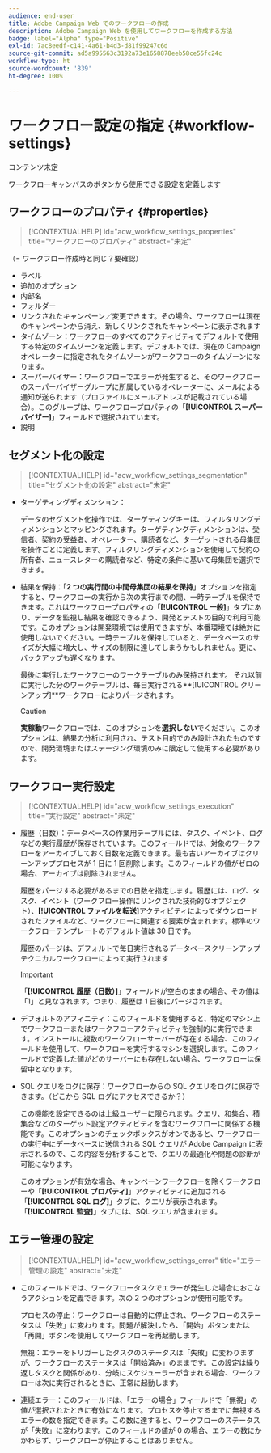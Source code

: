```yaml
---
audience: end-user
title: Adobe Campaign Web でのワークフローの作成
description: Adobe Campaign Web を使用してワークフローを作成する方法
badge: label="Alpha" type="Positive"
exl-id: 7ac8eedf-c141-4a61-b4d3-d81f99247c6d
source-git-commit: ad5a995563c3192a73e1658878eeb58ce55fc24c
workflow-type: ht
source-wordcount: '839'
ht-degree: 100%

---
```


# ワークフロー設定の指定 {#workflow-settings}

コンテンツ未定

ワークフローキャンバスのボタンから使用できる設定を定義します
<!--à reformuler-->

## ワークフローのプロパティ {#properties}

>[!CONTEXTUALHELP]
>id="acw_workflow_settings_properties"
>title="ワークフローのプロパティ"
>abstract="未定"

（= ワークフロー作成時と同じ？要確認）

* ラベル
* 追加のオプション
* 内部名
* フォルダー
* リンクされたキャンペーン／変更できます。その場合、ワークフローは現在のキャンペーンから消え、新しくリンクされたキャンペーンに表示されます
* タイムゾーン：ワークフローのすべてのアクティビティでデフォルトで使用する特定のタイムゾーンを定義します。デフォルトでは、現在の Campaign オペレーターに指定されたタイムゾーンがワークフローのタイムゾーンになります。
* スーパーバイザー：ワークフローでエラーが発生すると、そのワークフローのスーパーバイザーグループに所属しているオペレーターに、メールによる通知が送られます（プロファイルにメールアドレスが記載されている場合）。このグループは、ワークフロープロパティの「**[!UICONTROL スーパーバイザー]**」フィールドで選択されています。
* 説明

## セグメント化の設定

>[!CONTEXTUALHELP]
>id="acw_workflow_settings_segmentation"
>title="セグメント化の設定"
>abstract="未定"

* ターゲティングディメンション：

   データのセグメント化操作では、ターゲティングキーは、フィルタリングディメンションとマッピングされます。ターゲティングディメンションは、受信者、契約の受益者、オペレーター、購読者など、ターゲットされる母集団を操作ごとに定義します。フィルタリングディメンションを使用して契約の所有者、ニュースレターの購読者など、特定の条件に基いて母集団を選択できます。

* 結果を保持：「**2 つの実行間の中間母集団の結果を保持**」オプションを指定すると、ワークフローの実行から次の実行までの間、一時テーブルを保持できます。これはワークフロープロパティの「**[!UICONTROL 一般]**」タブにあり、データを監視し結果を確認できるよう、開発とテストの目的で利用可能です。このオプションは開発環境では使用できますが、本番環境では絶対に使用しないでください。一時テーブルを保持していると、データベースのサイズが大幅に増大し、サイズの制限に達してしまうかもしれません。更に、バックアップも遅くなります。

   最後に実行したワークフローのワークテーブルのみ保持されます。
それ以前に実行した分のワークテーブルは、毎日実行される**[!UICONTROL クリーンアップ]**ワークフローによりパージされます。


   >[!CAUTION]
   >
   >**実稼動**&#x200B;ワークフローでは、このオプションを&#x200B;**選択しない**&#x200B;でください。このオプションは、結果の分析に利用され、テスト目的でのみ設計されたものですので、開発環境またはステージング環境のみに限定して使用する必要があります。

## ワークフロー実行設定

>[!CONTEXTUALHELP]
>id="acw_workflow_settings_execution"
>title="実行設定"
>abstract="未定"

* 履歴（日数）：データベースの作業用テーブルには、タスク、イベント、ログなどの実行履歴が保存されています。このフィールドでは、対象のワークフローをアーカイブしておく日数を定義できます。最も古いアーカイブはクリーンアッププロセスが 1 日に 1 回削除します。このフィールドの値がゼロの場合、アーカイブは削除されません。

   履歴をパージする必要があるまでの日数を指定します。履歴には、ログ、タスク、イベント（ワークフロー操作にリンクされた技術的なオブジェクト）、**[!UICONTROL ファイルを転送]**&#x200B;アクティビティによってダウンロードされたファイルなど、ワークフローに関連する要素が含まれます。標準のワークフローテンプレートのデフォルト値は 30 日です。

   履歴のパージは、デフォルトで毎日実行されるデータベースクリーンアップテクニカルワークフローによって実行されます

   >[!IMPORTANT]
   >
   >「**[!UICONTROL 履歴（日数）]**」フィールドが空白のままの場合、その値は「1」と見なされます。つまり、履歴は 1 日後にパージされます。

* デフォルトのアフィニティ：このフィールドを使用すると、特定のマシン上でワークフローまたはワークフローアクティビティを強制的に実行できます。インストールに複数のワークフローサーバーが存在する場合、このフィールドを使用して、ワークフローを実行するマシンを選択します。このフィールドで定義した値がどのサーバーにも存在しない場合、ワークフローは保留中となります。

* SQL クエリをログに保存：ワークフローからの SQL クエリをログに保存できます。（どこから SQL ログにアクセスできるか？）

   この機能を設定できるのは上級ユーザーに限られます。クエリ、和集合、積集合などのターゲット設定アクティビティを含むワークフローに関係する機能です。このオプションのチェックボックスがオンであると、ワークフローの実行中にデータベースに送信される SQL クエリが Adobe Campaign に表示されるので、この内容を分析することで、クエリの最適化や問題の診断が可能になります。

   このオプションが有効な場合、キャンペーンワークフローを除くワークフローや「**[!UICONTROL プロパティ]**」アクティビティに追加される「**[!UICONTROL SQL ログ]**」タブに、クエリが表示されます。「**[!UICONTROL 監査]**」タブには、SQL クエリが含まれます。

## エラー管理の設定

>[!CONTEXTUALHELP]
>id="acw_workflow_settings_error"
>title="エラー管理の設定"
>abstract="未定"

* このフィールドでは、ワークフロータスクでエラーが発生した場合におこなうアクションを定義できます。次の 2 つのオプションが使用可能です。

   プロセスの停止：ワークフローは自動的に停止され、ワークフローのステータスは「失敗」に変わります。問題が解決したら、「開始」ボタンまたは「再開」ボタンを使用してワークフローを再起動します。

   無視：エラーをトリガーしたタスクのステータスは「失敗」に変わりますが、ワークフローのステータスは「開始済み」のままです。この設定は繰り返しタスクと関係があり、分岐にスケジューラーが含まれる場合、ワークフローは次に実行されるときに、正常に起動します。

* 連続エラー：このフィールドは、「エラーの場合」フィールドで「無視」の値が選択されたときに有効になります。プロセスを停止するまでに無視するエラーの数を指定できます。この数に達すると、ワークフローのステータスが「失敗」に変わります。このフィールドの値が 0 の場合、エラーの数にかかわらず、ワークフローが停止することはありません。
